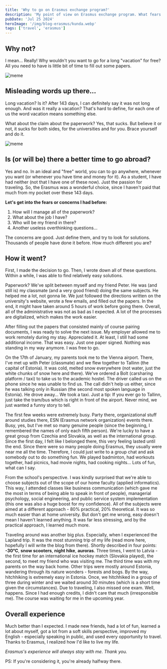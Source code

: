 ```yaml
---
title: 'Why to go on Erasmus exchange program?'
description: 'My point of view on Erasmus exchange program. What fears and experiences I had while being there.'
pubDate: 'Jul 25 2024'
heroImage: '/img/blog-erasmus/kunda.webp'
tags: ['travel', 'erasmus']
---
```


## Why not?
I mean… Really! Why wouldn't you want to go for a long "vacation" for free? All you need to have is little bit of time to fill out some papers. 

![meme](/img/blog-erasmus/papers.webp)

## Misleading words up there...
Long vacation? Is it? After 143 days, I can definitely say it was not long enough. And was it really a vacation? That's hard to define, for each one of us the word vacation means something else.

What about the claim about the paperwork? Yes, that sucks. But believe it or not, it sucks for both sides, for the universities and for you. Brace yourself and do it.

![meme](/img/blog-erasmus/brace-yourself.webp)

## Is (or will be) there a better time to go abroad?
Yes and no. In an ideal and "free" world, you can to go anywhere, whenever you want (or whenever you have time and money for it). As a student, I have had neither (not that I have one of these now). Just the passion for traveling. So, the Erasmus was a wonderful choice, since I haven't paid that much from my pocket over these 143 days.

**Let's get into the fears or concerns I had before:**
1. How will I manage all of the paperwork?
2. What about the job I have?
3. Who will be my friend in there?
4. Another useless overthinking questions…

The concerns are good. Just define them, and try to look for solutions. Thousands of people have done it before. How much different you are?

## How it went?

First, I made the decision to go. Then, I wrote down all of these questions. Within a while, I was able to find relatively easy solutions.

Paperwork? We've split between myself and my friend Peter. He was (and still is) my classmate (and a very good friend) doing the same subjects. He helped me a lot, not gonna lie. We just followed the directions written on the university's website, wrote a few emails, and filled out the papers. In the end, it might have taken around 5 hours of work before going there. Overall, all of the administrative was not as bad as I expected. A lot of the processes are digitalized, which makes the work easier. 

After filling out the papers that consisted mainly of course pairing documents, I was ready to solve the next issue. My employer allowed me to work remotely during my stay. Appreciated it. At least, I still had some additional income. That was easy. Just one paper signed. Nothing was standing in my way anymore. I was free to go. 

On the 17th of January, my parents took me to the Vienna airport. There, I've met up with Peter (classmate) and we flew together to Tallinn (the capital of Estonia). It was cold, melted snow everywhere (not water, just the white chunks of snow here and there). We've ordered a Bolt (carsharing platform / taxi) to take us to the academic hostel. The driver called us on the phone since he was unable to find us. The call didn't help us either, since he was talking only in Russian (the second most spoken language in Estonia). He drove away… We took a taxi. Just a tip: If you ever go to Tallinn, just take the tram/bus which is right in front of the airport. Never mind, we just wanted a funny story to tell. 

The first few weeks were extremely busy. Party there, organizational stuff around studies there, ESN (Erasmus network organization) events there. Busy, yes, but I've met so many genuine people (since the beginning, I remembered the names of only each fifth person). We're lucky to have a great group from Czechia and Slovakia, as well as the international group. Since the first day, I felt like I belonged there, this very feeling lasted until the end. Since there were so many people doing Erasmus, they usually were near me all the time. Therefore, I could just write to a group chat and ask somebody out to do something fun. We played badminton, had workouts together, had picnics, had movie nights, had cooking nights... Lots of fun, what can I say.

From the school's perspective. I was kindly surprised that we're able to choose subjects out of the scope of our home faculty (applied informatics). This way, I attended classes like business communication (which gave me the most in terms of being able to speak in front of people), managerial psychology, social engineering, and public service system implementation (this one was also a huge boost for my confidence). All of the subjects were aimed at a different approach - 80% practical, 20% theoretical. It was so much easier than at home university. But don't get me wrong, easy doesn't mean I haven't learned anything. It was far less stressing, and by the practical approach, I learned much more.

Traveling around was another big plus. Especially, when I experienced the Lapland trip. It was the most stunning trip of my life (read more here, hopefully I will write the blog from there). Shortly described in four points: **-30&#176;C**, **snow scooters**, **night hike**, **auroras**. Three times, I went to Latvia - the first time for an international ice hockey match (Slovakia played), the second, to meet my friend who was visiting me. The third time was with my parents on the way back home. Other trips were mostly around Estonia, wandering through its nature wonders - forests and bogs. By the way, hitchhiking is extremely easy in Estonia. Once, we hitchhiked in a group of three during winter and we waited around 30 minutes (which is a short time given the circumstances). Due to traveling, I also missed one exam. Well, happens. Since I had enough credits, I didn't care that much (irresponsible me). The course was waiting for me in the upcoming year.

## Overall experience
Much better than I expected. I made new friends, had a lot of fun, learned a lot about myself, got a lot from a soft skills perspective, improved my English - especially speaking in public, and used every opportunity to travel. Thanks to Erasmus, I  realized how I'd like to live my life. 

*Erasmus's experience will always stay with me. Thank you.*

PS: If you're considering it, you're already halfway there.